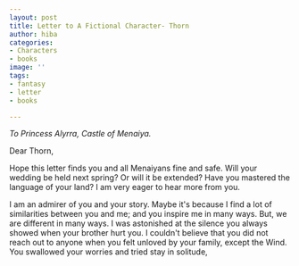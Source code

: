 ```yaml
---
layout: post
title: Letter to A Fictional Character- Thorn
author: hiba
categories:
- Characters
- books
image: ''
tags:
- fantasy
- letter
- books

---
```

_To Princess Alyrra, Castle of Menaiya._

Dear Thorn,

Hope this letter finds you and all Menaiyans fine and safe. Will your wedding be held next spring? Or will it be extended? Have you mastered the language of your land? I am very eager to hear more from you.

I am an admirer of you and your story. Maybe it's because I find a lot of similarities between you and me; and you inspire me in many ways. But, we are different in many ways. I was astonished at the silence you always showed when your brother hurt you. I couldn't believe that you did not reach out to anyone when you felt unloved by your family, except the Wind. You swallowed your worries and tried stay in solitude, 